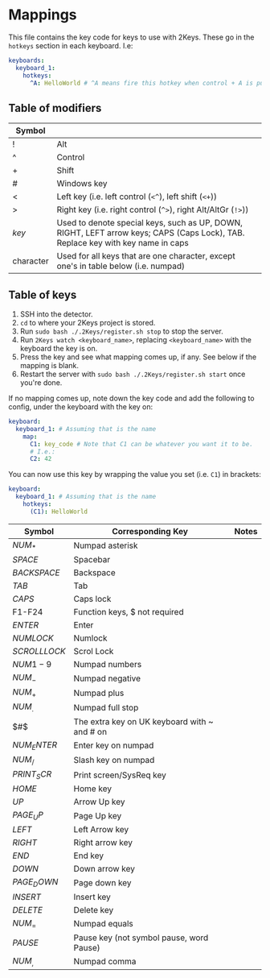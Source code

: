 # Mappings
This file contains the key code for keys to use with 2Keys.  These go in the `hotkeys` section in each keyboard.  I.e:
```yml
keyboards:
  keyboard_1:
    hotkeys:
      ^A: HelloWorld # ^A means fire this hotkey when control + A is pushed
```

## Table of modifiers
| Symbol    |                                                                                                                                  |
|-----------|----------------------------------------------------------------------------------------------------------------------------------|
| !         | Alt                                                                                                                              |
| ^         | Control                                                                                                                          |
|  +        | Shift                                                                                                                            |
| #         | Windows key                                                                                                                      |
| <         | Left key (i.e. left control (`<^`), left shift (`<+`))                                                                           |
| >         | Right key (i.e. right control (`^>`), right Alt/AltGr (`!>`))                                                                    |
| $key$     | Used to denote special keys, such as UP, DOWN, RIGHT, LEFT arrow keys; CAPS (Caps Lock), TAB. Replace key with key name in caps  |
| character | Used for all keys that are one character, except one's in table below (i.e. numpad)                                              |

## Table of keys

1. SSH into the detector.
2. `cd` to where your 2Keys project is stored.
3. Run `sudo bash ./.2Keys/register.sh stop` to stop the server.
4. Run `2Keys watch <keyboard_name>`, replacing `<keyboard_name>` with the keyboard the key is on.
5. Press the key and see what mapping comes up, if any.  See below if the mapping is blank.
6. Restart the server with `sudo bash ./.2Keys/register.sh start` once you're done.

If no mapping comes up, note down the key code and add the following to config, under the keyboard with the key on:
```yml
keyboard:
  keyboard_1: # Assuming that is the name
    map:
      C1: key_code # Note that C1 can be whatever you want it to be.
      # I.e.:
      C2: 42
```

You can now use this key by wrapping the value you set (i.e. `C1`) in brackets:
```yml
keyboard:
  keyboard_1: # Assuming that is the name
    hotkeys:
      (C1): HelloWorld
```

| Symbol       | Corresponding Key                            | Notes |
|--------------|----------------------------------------------|-------|
| $NUM_*$      | Numpad asterisk                              |       |
| $SPACE$      | Spacebar                                     |       |
| $BACKSPACE$  | Backspace                                    |       |
| $TAB$        | Tab                                          |       |
| $CAPS$       | Caps lock                                    |       |
| F1-F24       | Function keys, $ not required                |       |
| $ENTER$      | Enter                                        |       |
| $NUMLOCK$    | Numlock                                      |       |
| $SCROLLLOCK$ | Scrol Lock                                   |       |
| $NUM1-9$     | Numpad numbers                               |       |
| $NUM_-$      | Numpad negative                              |       |
| $NUM_+$      | Numpad plus                                  |       |
| $NUM_.$      | Numpad full stop                             |       |
| $#$          | The extra key on UK keyboard with ~ and # on |       |
| $NUM_ENTER$  | Enter key on numpad                          |       |
| $NUM_/$      | Slash key on numpad                          |       |
| $PRINT_SCR$  | Print screen/SysReq key                      |       |
| $HOME$       | Home key                                     |       |
| $UP$         | Arrow Up key                                 |       |
| $PAGE_UP$    | Page Up key                                  |       |
| $LEFT$       | Left Arrow key                               |       |
| $RIGHT$      | Right arrow key                              |       |
| $END$        | End key                                      |       |
| $DOWN$       | Down arrow key                               |       |
| $PAGE_DOWN$  | Page down key                                |       |
| $INSERT$     | Insert key                                   |       |
| $DELETE$     | Delete key                                   |       |
| $NUM_=$      | Numpad equals                                |       |
| $PAUSE$      | Pause key (not symbol pause, word Pause)     |       |
| $NUM_,$      | Numpad comma                                 |       |